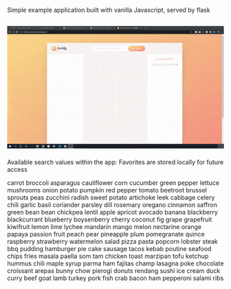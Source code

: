 Simple example application built with vanilla Javascript, served by flask

## ![site walk through](https://github.com/Daniel-Wh/Forkify-Production/blob/master/ezgif.com-optimize.gif)

Available search values within the app: Favorites are stored locally for future access

carrot
broccoli
asparagus
cauliflower
corn
cucumber
green pepper
lettuce
mushrooms
onion
potato
pumpkin
red pepper
tomato
beetroot
brussel sprouts
peas
zucchini
radish
sweet potato
artichoke
leek
cabbage
celery
chili
garlic
basil
coriander
parsley
dill
rosemary
oregano
cinnamon
saffron
green bean
bean
chickpea
lentil
apple
apricot
avocado
banana
blackberry
blackcurrant
blueberry
boysenberry
cherry
coconut
fig
grape
grapefruit
kiwifruit
lemon
lime
lychee
mandarin
mango
melon
nectarine
orange
papaya
passion fruit
peach
pear
pineapple
plum
pomegranate
quince
raspberry
strawberry
watermelon
salad
pizza
pasta
popcorn
lobster
steak
bbq
pudding
hamburger
pie
cake
sausage
tacos
kebab
poutine
seafood
chips
fries
masala
paella
som tam
chicken
toast
marzipan
tofu
ketchup
hummus
chili
maple syrup
parma ham
fajitas
champ
lasagna
poke
chocolate
croissant
arepas
bunny chow
pierogi
donuts
rendang
sushi
ice cream
duck
curry
beef
goat
lamb
turkey
pork
fish
crab
bacon
ham
pepperoni
salami
ribs
